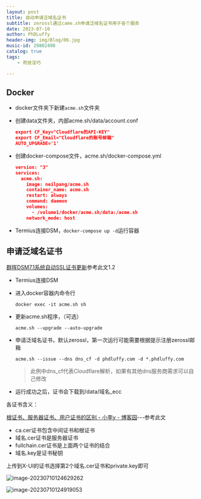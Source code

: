 ```yaml
---
layout: post
title: 自动申请泛域名证书
subtitle: zerossl通过came.sh申请泛域名证书用于各个服务
date: 2023-07-10
author: PhDLuffy
header-img: img/Blog/06.jpg
music-id: 29802490
catalog: true
tags:
    - 奇技淫巧

---
```


## Docker

- docker文件夹下新建`acme.sh`文件夹

- 创建data文件夹，内部acme.sh/data/account.conf

  ```json
  export CF_Key="Cloudflare的API-KEY"
  export CF_Email="Cloudflare的账号邮箱"
  AUTO_UPGRADE='1'
  ```

- 创建docker-compose文件，acme.sh/docker-compose.yml

  ```json
  version: "3"
  services:
    acme.sh:
      image: neilpang/acme.sh
      container_name: acme.sh
      restart: always
      command: daemon
      volumes:
        - /volume1/docker/acme.sh/data:/acme.sh
      network_mode: host
  ```

- Termius连接DSM，`docker-compose up -d`运行容器

## 申请泛域名证书

[群晖DSM7.1系统自动SSL证书更新](https://blog.pigcyan.com/archives/%E7%BE%A4%E6%99%96dsm71%E7%B3%BB%E7%BB%9F%E8%87%AA%E5%8A%A8ssl%E8%AF%81%E4%B9%A6%E6%9B%B4%E6%96%B0)参考此文1.2

- Termius连接DSM

- 进入docker容器内命令行

  `docker exec -it acme.sh sh`

- 更新acme.sh程序，（可选）

  `acme.sh --upgrade --auto-upgrade`

- 申请泛域名证书，默认zerossl，第一次运行可能需要根据提示注册zerossl邮箱

  `acme.sh --issue --dns dns_cf -d phdluffy.com -d *.phdluffy.com`

  > 此例中dns_cf代表Cloudflare解析，如果有其他dns服务商需求可以自己修改

- 运行成功之后，证书会下载到/data/域名_ecc

各证书含义：

[根证书、服务器证书、用户证书的区别 - 小李y - 博客园](https://www.cnblogs.com/xiaoli-ya/p/16144791.html)---参考此文

- ca.cer证书包含中间证书和根证书
- 域名.cer证书是服务器证书
- fullchain.cer证书是上面两个证书的结合
- 域名.key是证书秘钥

上传到X-UI的证书选择第2个域名.cer证书和private.key即可

![image-20230710124629262](https://fastly.jsdelivr.net/gh/PhDLuffy/PicGo@master/img/202307101246908.png)



![image-20230710124919053](https://fastly.jsdelivr.net/gh/PhDLuffy/PicGo@master/img/202307101249083.png)
